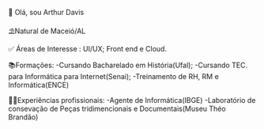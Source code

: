 👋 Olá, sou Arthur Davis 

⛱Natural de Maceió/AL

✅ Áreas de Interesse : UI/UX; Front end e Cloud.

📚Formações: 
-Cursando Bacharelado em História(Ufal); 
-Cursando TEC. para Informática para Internet(Senai);
-Treinamento de RH, RM e Informática(ENCE)

👩‍💻Experiências profissionais:
-Agente de Informática(IBGE)
-Laboratório de consevação de Peças tridimencionais e Documentais(Museu Théo Brandão)
